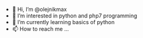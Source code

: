 - 👋 Hi, I’m @olejnikmax
- 👀 I’m interested in python and php7 programming
- 🌱 I’m currently learning basics of python
- 📫 How to reach me ...

<!---
olejnikmax/olejnikmax is a ✨ special ✨ repository because its `README.md` (this file) appears on your GitHub profile.
You can click the Preview link to take a look at your changes.
--->
